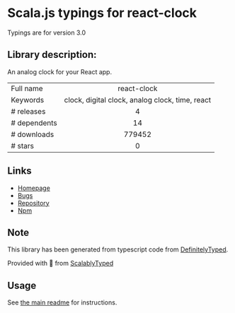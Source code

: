 
# Scala.js typings for react-clock

Typings are for version 3.0

## Library description:
An analog clock for your React app.

|                    |                 |
| ------------------ | :-------------: |
| Full name          | react-clock |
| Keywords           | clock, digital clock, analog clock, time, react |
| # releases         | 4 |
| # dependents       | 14 |
| # downloads        | 779452 |
| # stars            | 0 |

## Links
- [Homepage](https://github.com/wojtekmaj/react-clock#readme)
- [Bugs](https://github.com/wojtekmaj/react-clock/issues)
- [Repository](https://github.com/wojtekmaj/react-clock)
- [Npm](https://www.npmjs.com/package/react-clock)
    


## Note
This library has been generated from typescript code from [DefinitelyTyped](https://definitelytyped.org).

Provided with :purple_heart: from [ScalablyTyped](https://github.com/oyvindberg/ScalablyTyped)

## Usage
See [the main readme](../../readme.md) for instructions.


